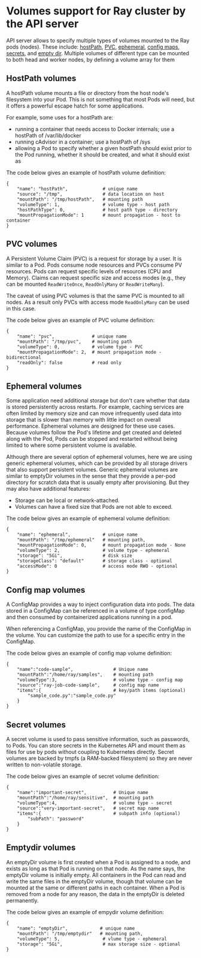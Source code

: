 # Volumes support for Ray cluster by the API server

API server allows to specify multiple types of volumes mounted to the Ray pods (nodes). These include:
[hostPath](https://kubernetes.io/docs/concepts/storage/volumes/#hostpath), 
[PVC](https://kubernetes.io/docs/concepts/storage/persistent-volumes/),
[ephemeral](https://kubernetes.io/docs/concepts/storage/ephemeral-volumes/),
[config maps](https://kubernetes.io/docs/concepts/storage/volumes/#configmap),
[secrets](https://kubernetes.io/docs/concepts/storage/volumes/#secret),
and [empty dir](https://kubernetes.io/docs/concepts/storage/volumes/#emptydir).
Multiple volumes of different type can be mounted to both head and worker nodes, by defining a volume array for them 


## HostPath volumes

A hostPath volume mounts a file or directory from the host node's filesystem into your Pod. This is not something that 
most Pods will need, but it offers a powerful escape hatch for some applications.

For example, some uses for a hostPath are:

* running a container that needs access to Docker internals; use a hostPath of /var/lib/docker
* running cAdvisor in a container; use a hostPath of /sys
* allowing a Pod to specify whether a given hostPath should exist prior to the Pod running, whether it should be 
created, and what it should exist as

The code below gives an example of hostPath volume definition:

````
{
	"name": "hostPath",             # unique name
	"source": "/tmp",               # data location on host
	"mountPath": "/tmp/hostPath",   # mounting path
	"volumeType": 1,                # volume type - host path
	"hostPathType": 0,              # host path type - directory
	"mountPropagationMode": 1       # mount propagation - host to container
}
````

## PVC volumes

A Persistent Volume Claim (PVC) is a request for storage by a user. It is similar to a Pod. Pods consume node resources 
and PVCs consume PV resources. Pods can request specific levels of resources (CPU and Memory). Claims can request 
specific size and access modes (e.g., they can be mounted `ReadWriteOnce`, `ReadOnlyMany` or `ReadWriteMany`).

The caveat of using PVC volumes is that the same PVC is mounted to all nodes. As a result only PVCs with access
mode `ReadOnlyMany` can be used in this case.

The code below gives an example of PVC volume definition:

````
{
	"name": "pvc",              # unique name
	"mountPath": "/tmp/pvc",    # mounting path
	"volumeType": 0,            # volume type - PVC
	"mountPropagationMode": 2,  # mount propagation mode - bidirectional
	"readOnly": false           # read only
}
````

## Ephemeral volumes

Some application need additional storage but don't care whether that data is stored persistently across restarts. For 
example, caching services are often limited by memory size and can move infrequently used data into storage that is 
slower than memory with little impact on overall performance. Ephemeral volumes are designed for these use cases. 
Because volumes follow the Pod's lifetime and get created and deleted along with the Pod, Pods can be stopped and 
restarted without being limited to where some persistent volume is available.

Although there are several option of ephemeral volumes, here we are using generic ephemeral volumes, which can be 
provided by all storage drivers that also support persistent volumes. Generic ephemeral volumes are similar to emptyDir 
volumes in the sense that they provide a per-pod directory for scratch data that is usually empty after provisioning. 
But they may also have additional features:

* Storage can be local or network-attached.
* Volumes can have a fixed size that Pods are not able to exceed.

The code below gives an example of ephemeral volume definition:

````
{
	"name": "ephemeral",            # unique name
	"mountPath": "/tmp/ephemeral"   # mounting path,
	"mountPropagationMode": 0,      # mount propagation mode - None
	"volumeType": 2,                # volume type - ephemeral
	"storage": "5Gi",               # disk size
	"storageClass": "default"       # storage class - optional
	"accessMode": 0                 # access mode RWO - optional
}
````

## Config map volumes

A ConfigMap provides a way to inject configuration data into pods. The data stored in a ConfigMap can be referenced in 
a volume of type configMap and then consumed by containerized applications running in a pod.

When referencing a ConfigMap, you provide the name of the ConfigMap in the volume. You can customize the path to use 
for a specific entry in the ConfigMap.

The code below gives an example of config map volume definition:

````
{
    "name":"code-sample",               # Unique name
    "mountPath":"/home/ray/samples",    # mounting path
    "volumeType":3,                     # volume type - config map
    "source":"ray-job-code-sample",     # config map name
    "items":{                           # key/path items (optional)
        "sample_code.py":"sample_code.py"
    }
}
````

## Secret volumes

A secret volume is used to pass sensitive information, such as passwords, to Pods. You can store secrets in the 
Kubernetes API and mount them as files for use by pods without coupling to Kubernetes directly. Secret volumes are 
backed by tmpfs (a RAM-backed filesystem) so they are never written to non-volatile storage.

The code below gives an example of secret volume definition:

````
{
    "name":"important-secret",          # Unique name
    "mountPath":"/home/ray/sensitive",  # mounting path
    "volumeType":4,                     # volume type - secret
    "source":"very-important-secret",   # secret map name
    "items":{                           # subpath info (optional)
        "subPath": "password"
    }
}
````

## Emptydir volumes

An emptyDir volume is first created when a Pod is assigned to a node, and exists as long as that Pod is running on 
that node. As the name says, the emptyDir volume is initially empty. All containers in the Pod can read and write the 
same files in the emptyDir volume, though that volume can be mounted at the same or different paths in each container. 
When a Pod is removed from a node for any reason, the data in the emptyDir is deleted permanently.

The code below gives an example of empydir volume definition:

````
{
	"name": "emptyDir",            # unique name
	"mountPath": "/tmp/emptydir"   # mounting path,
	"volumeType": 5,                # vlume type - ephemeral
	"storage": "5Gi",               # max storage size - optional
}
````
